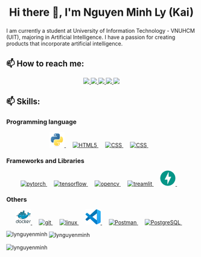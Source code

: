 
<h1 align="center">Hi there 👋, I'm Nguyen Minh Ly (Kai)</h1>
<h3 align="center"></h3>
I am currently a student at University of Information Technology - VNUHCM (UIT), majoring in Artificial Intelligence. I have a passion for creating products that incorporate artificial intelligence.


<br>


<!-- <p align="left"> <img src="https://komarev.com/ghpvc/?username=lynguyenminh&label=Profile%20views&color=0e75b6&style=flat" alt="lynguyenminh" /> </p>
 -->



## 📫 How to reach me:


<p align="center">
  <a href="https://www.linkedin.com/in/lynguyenminh/" target="_blank">
    <img src="https://img.icons8.com/fluent/48/000000/linkedin.png"/>
  </a>
  <a href="https://www.facebook.com/nguyenminhly.fb" alt="Facebook">
    <img src="https://img.icons8.com/fluent/48/000000/facebook-new.png" target="_blank" />
  </a> 
 
  <a href="https://github.com/lynguyenminh" alt="Github">
    <img src="https://img.icons8.com/fluent/48/000000/github.png"/>
  </a> 
  <a href="mailto:nguyenminhly.ai@gmail.com" alt="Email">
    <img src="https://img.icons8.com/fluent/48/000000/mailing.png"/>
  </a>
  
  <a href="https://www.youtube.com/channel/UClRiDnX_OmJAT16VuFOoFZg" alt="YoutubeChannel">
    <img src="https://img.icons8.com/color/48/youtube-play.png"/>
  </a>
 
</p>

## 📫 Skills:

### Programming language
<p align="center">
<a href="https://www.python.org" target="_blank" rel="noreferrer"> <img src="https://raw.githubusercontent.com/devicons/devicon/master/icons/python/python-original.svg" alt="python" width="40" height="40"/> </a>  &emsp; 
  <a href="https://www.w3schools.com/html/" target="_blank" rel="noreferrer"> <img src="https://www.vectorlogo.zone/logos/w3_html5/w3_html5-icon.svg" alt="HTML5" width="40" height="40"/> </a> &emsp; 
  <a href="https://www.w3schools.com/css/" target="_blank" rel="noreferrer"> <img src="https://www.vectorlogo.zone/logos/w3_css/w3_css-official.svg" alt="CSS" width="40" height="40"/> </a> &emsp; 
  <a href="https://www.w3schools.com/js/" target="_blank" rel="noreferrer"> <img src="https://www.vectorlogo.zone/logos/javascript/javascript-icon.svg" alt="CSS" width="40" height="40"/> </a> &emsp; 
</p>

### Frameworks and Libraries


<p align="center">
  <a href="https://pytorch.org/" target="_blank" rel="noreferrer"> <img src="https://www.vectorlogo.zone/logos/pytorch/pytorch-icon.svg" alt="pytorch" width="40" height="40"/> </a> &emsp; 
  <a href="https://www.tensorflow.org" target="_blank" rel="noreferrer"> <img src="https://www.vectorlogo.zone/logos/tensorflow/tensorflow-icon.svg" alt="tensorflow" width="40" height="40"/> </a> &emsp; 
  <a href="https://opencv.org/" target="_blank" rel="noreferrer"> <img src="https://www.vectorlogo.zone/logos/opencv/opencv-icon.svg" alt="opencv" width="40" height="40"/> </a> &emsp; 
  <a href="https://streamlit.io/" target="_blank" rel="noreferrer"> <img src="https://raw.githubusercontent.com/gilbarbara/logos/master/logos/streamlit.svg" alt="treamlit" width="40" height="40"/> </a> &emsp;
  <a href="https://fastapi.tiangolo.com/" target="_blank" rel="noreferrer"> <img src="https://raw.githubusercontent.com/devicons/devicon/master/icons/fastapi/fastapi-original.svg" alt="fastapi" width="40" height="40"/> </a> &emsp; 
</p>



### Others
<p align="center">
  <a href="https://www.docker.com/" target="_blank" rel="noreferrer"> <img src="https://raw.githubusercontent.com/devicons/devicon/master/icons/docker/docker-original-wordmark.svg" alt="docker" width="40" height="40"/> </a> &emsp; 
  <a href="https://git-scm.com/" target="_blank" rel="noreferrer"> <img src="https://www.vectorlogo.zone/logos/git-scm/git-scm-icon.svg" alt="git" width="40" height="40"/> </a> &emsp; 
  <a href="https://ubuntu.com/" target="_blank" rel="noreferrer"> <img src="https://www.vectorlogo.zone/logos/ubuntu/ubuntu-icon.svg" alt="linux" width="40" height="40"/> </a> &emsp;  
  <a href="https://code.visualstudio.com/" target="_blank" rel="noreferrer"> <img src="https://raw.githubusercontent.com/devicons/devicon/master/icons/vscode/vscode-original.svg" alt="vscode" width="40" height="40"/> </a> &emsp; 
  <a href="" target="_blank" rel="noreferrer"> <img src="https://www.vectorlogo.zone/logos/getpostman/getpostman-icon.svg" alt="Postman" width="40" height="40"/> </a> &emsp; 
  <a href="" target="_blank" rel="noreferrer"> <img src="https://www.vectorlogo.zone/logos/postgresql/postgresql-vertical.svg" alt="PostgreSQL" width="40" height="40"/> </a> &emsp; 
</p>




<p><img align="left" src="https://github-readme-stats.vercel.app/api/top-langs?username=lynguyenminh&show_icons=true&locale=en&layout=compact" alt="lynguyenminh" /></p>

<p>&nbsp;<img align="center" src="https://github-readme-stats.vercel.app/api?username=lynguyenminh&show_icons=true&locale=en" alt="lynguyenminh" /></p>

<p><img align="center" src="https://github-readme-streak-stats.herokuapp.com/?user=lynguyenminh&" alt="lynguyenminh" /></p>
